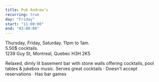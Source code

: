 ```yaml
---
title: Pub Andrew’s
recurring: true
day: "Friday"
start: "11:00:00"
end: "03:00:00"
---
```


Thursday, Friday, Saturday. 11pm to 1am.<br>
5.50$ cocktails.<br>
1239 Guy St, Montreal, Quebec H3H 2K5

<!-- more -->

Relaxed, dimly lit basement bar with stone walls offering cocktails, pool tables & jukebox music. Serves great cocktails · Doesn't accept reservations · Has bar games